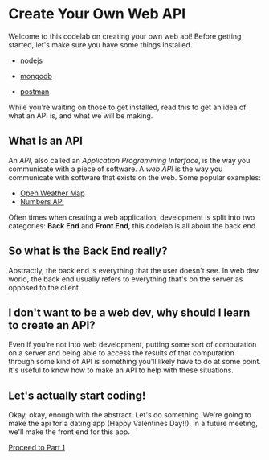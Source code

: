 # Create Your Own Web API

Welcome to this codelab on creating your own web api! Before getting started, let's make sure you have some things installed.

* [nodejs](https://nodejs.org/en/download)

* [mongodb](https://docs.mongodb.com/manual/installation/)

* [postman](https://www.getpostman.com/)

While you're waiting on those to get installed, read this to get an idea of what an API is, and what we will be making.

## What is an API
An _API_, also called an _Application Programming Interface_, is the way you communicate with a piece of software. A _web API_ is the way you communicate with software that exists on the web. Some popular examples:
* [Open Weather Map](http://openweathermap.org/API)
* [Numbers API](http://numbersapi.com/#42)

Often times when creating a web application, development is split into two categories: **Back End** and **Front End**, this codelab is all about the back end.

## So what is the Back End really?
Abstractly, the back end is everything that the user doesn't see. In web dev world, the back end usually refers to everything that's on the server as opposed to the client.

## I don't want to be a web dev, why should I learn to create an API?
Even if you're not into web development, putting some sort of computation on a server and being able to access the results of that computation through some kind of API is something you'll likely have to do at some point. It's useful to know how to make an API to help with these situations.

## Let's actually start coding!
Okay, okay, enough with the abstract. Let's do something. We're going to make the api for a dating app (Happy Valentines Day!!). In a future meeting, we'll make the front end for this app.

[Proceed to Part 1](https://github.com/OKStateACM/CreateYourOwnWebAPI_Codelab/blob/master/Part%201.md)
